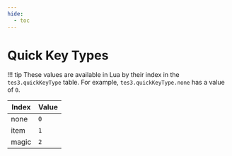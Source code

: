```yaml
---
hide:
  - toc
---
```


# Quick Key Types

!!! tip
	These values are available in Lua by their index in the `tes3.quickKeyType` table. For example, `tes3.quickKeyType.none` has a value of `0`.

Index | Value
----- | -----
none  | `0`
item  | `1`
magic | `2`
